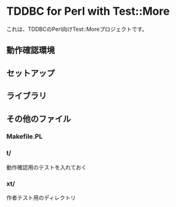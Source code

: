 # TDDBC for Perl with Test::More
これは、TDDBCのPerl向けTest::Moreプロジェクトです。

## 動作確認環境

## セットアップ

## ライブラリ

## その他のファイル
### Makefile.PL

### t/
動作確認用のテストを入れておく

### xt/
作者テスト用のディレクトリ

